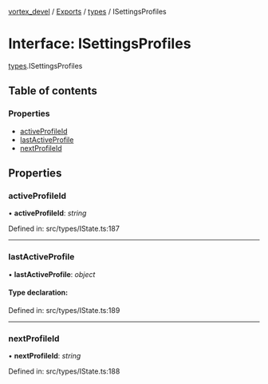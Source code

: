 [vortex_devel](../README.md) / [Exports](../modules.md) / [types](../modules/types.md) / ISettingsProfiles

# Interface: ISettingsProfiles

[types](../modules/types.md).ISettingsProfiles

## Table of contents

### Properties

- [activeProfileId](types.isettingsprofiles.md#activeprofileid)
- [lastActiveProfile](types.isettingsprofiles.md#lastactiveprofile)
- [nextProfileId](types.isettingsprofiles.md#nextprofileid)

## Properties

### activeProfileId

• **activeProfileId**: *string*

Defined in: src/types/IState.ts:187

___

### lastActiveProfile

• **lastActiveProfile**: *object*

#### Type declaration:

Defined in: src/types/IState.ts:189

___

### nextProfileId

• **nextProfileId**: *string*

Defined in: src/types/IState.ts:188

